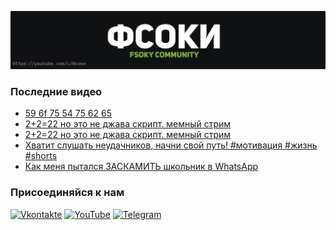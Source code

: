 [![Header](https://github.com/Fsoky/Fsoky/blob/main/assets/header-github.jpg)](https://youtube.com/c/Фсоки)

### Последние видео
<!-- YOUTUBE:START -->
- [59 6f 75 54 75 62 65](https://www.youtube.com/watch?v=govs4NfxvB4)
- [2+2=22 но это не джава скрипт. мемный стрим](https://www.youtube.com/watch?v=9mh24oBUnmo)
- [2+2=22 но это не джава скрипт. мемный стрим](https://www.youtube.com/watch?v=EgV9NJTHVWU)
- [Хватит слушать неудачников, начни свой путь! #мотивация #жизнь #shorts](https://www.youtube.com/watch?v=OYIfDmkprpc)
- [Как меня пытался ЗАСКАМИТЬ школьник в WhatsApp](https://www.youtube.com/watch?v=oOoevi9Ezg4)
<!-- YOUTUBE:END -->

### Присоединяйся к нам
[![Vkontakte](https://img.shields.io/badge/Vkontakte-black?style=for-the-badge&logo=VK)](https://vk.com/fsoky)
[![YouTube](https://img.shields.io/badge/YouTube-red?style=for-the-badge&logo=YouTube)](https://youtube.com/c/Фсоки)
[![Telegram](https://img.shields.io/badge/Telegram-blue?style=for-the-badge&logo=Telegram)](https://t.me/fsokycommunity)
